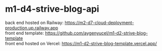 # m1-d4-strive-blog-api

back end hosted on Railway: 
https://m2-d7-cloud-deployment-production.up.railway.app
<br />
front end template: https://github.com/aygenyucel/m1-d2-strive-blog-template
<br />
front end hosted on Vercel: https://m1-d2-strive-blog-template.vercel.app/
